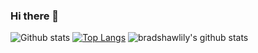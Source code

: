 ### Hi there 👋

<!--
**bradshawlily/bradshawlily** is a ✨ _special_ ✨ repository because its `README.md` (this file) appears on your GitHub profile.

Here are some ideas to get you started:

- 🔭 I’m currently working on ...
- 🌱 I’m currently learning ...
- 👯 I’m looking to collaborate on ...
- 🤔 I’m looking for help with ...
- 💬 Ask me about ...
- 📫 How to reach me: ...
- 😄 Pronouns: ...
- ⚡ Fun fact: ...
-->

![Github stats](https://github-readme-stats.vercel.app/api?username=bradshawlily)
[![Top Langs](https://github-readme-stats.vercel.app/api/top-langs/?username=bradshawlily)](https://github.com/bradshawlily/github-readme-stats)
![bradshawlily's github stats](https://github-readme-stats.vercel.app/api?username=bradshawlily&show_icons=true&theme=radical)
